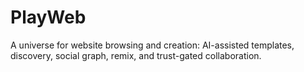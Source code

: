 # PlayWeb

A universe for website browsing and creation: AI-assisted templates, discovery, social graph, remix, and trust-gated collaboration.
